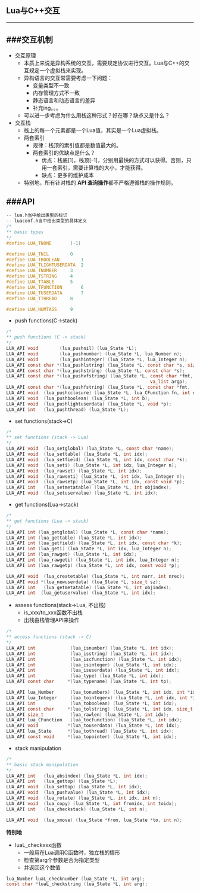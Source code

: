 ## Lua与C++交互
---

###交互机制
---

- 交互原理
    - 本质上来说是异构系统的交互，需要规定协议进行交互。Lua与C++的交互规定一个虚拟栈来实现。
    - 异构语言的交互常需要考虑一下问题：
        - 变量类型不一致
        - 内存管理方式不一致
        - 静态语言和动态语言的差异
        - 补充ing。。。
    - 可以进一步考虑为什么用栈这种形式？好在哪？缺点又是什么？
- 交互栈
    - 栈上的每一个元素都是一个Lua值，其实是一个Lua虚拟栈。
    - 两套索引
        - 规律：栈顶的索引值都是数值最大的。
        - 两套索引的优缺点是什么？
            - 优点：栈底[1]，栈顶[-1]，分别用最快的方式可以获得。否则，只用一套索引，需要计算栈的大小，才能获得。
            - 缺点：更多的维护成本
    - 特别地，所有针对栈的 **API 查询操作**都不严格遵循栈的操作规则。

###API
---

```c
-- lua.h当中给出类型的标识
-- luaconf.h当中给出类型的具体定义
/*
** basic types
*/
#define LUA_TNONE		(-1)

#define LUA_TNIL		0
#define LUA_TBOOLEAN		1
#define LUA_TLIGHTUSERDATA	2
#define LUA_TNUMBER		3
#define LUA_TSTRING		4
#define LUA_TTABLE		5
#define LUA_TFUNCTION		6
#define LUA_TUSERDATA		7
#define LUA_TTHREAD		8

#define LUA_NUMTAGS		9
```

- push functions(C->stack)
```c
/*
** push functions (C -> stack)
*/
LUA_API void        (lua_pushnil) (lua_State *L);
LUA_API void        (lua_pushnumber) (lua_State *L, lua_Number n);
LUA_API void        (lua_pushinteger) (lua_State *L, lua_Integer n);
LUA_API const char *(lua_pushlstring) (lua_State *L, const char *s, size_t len);
LUA_API const char *(lua_pushstring) (lua_State *L, const char *s);
LUA_API const char *(lua_pushvfstring) (lua_State *L, const char *fmt,
                                                      va_list argp);
LUA_API const char *(lua_pushfstring) (lua_State *L, const char *fmt, ...);
LUA_API void  (lua_pushcclosure) (lua_State *L, lua_CFunction fn, int n);
LUA_API void  (lua_pushboolean) (lua_State *L, int b);
LUA_API void  (lua_pushlightuserdata) (lua_State *L, void *p);
LUA_API int   (lua_pushthread) (lua_State *L);
```

- set functions(stack->C)
```c
/*
** set functions (stack -> Lua)
*/
LUA_API void  (lua_setglobal) (lua_State *L, const char *name);
LUA_API void  (lua_settable) (lua_State *L, int idx);
LUA_API void  (lua_setfield) (lua_State *L, int idx, const char *k);
LUA_API void  (lua_seti) (lua_State *L, int idx, lua_Integer n);
LUA_API void  (lua_rawset) (lua_State *L, int idx);
LUA_API void  (lua_rawseti) (lua_State *L, int idx, lua_Integer n);
LUA_API void  (lua_rawsetp) (lua_State *L, int idx, const void *p);
LUA_API int   (lua_setmetatable) (lua_State *L, int objindex);
LUA_API void  (lua_setuservalue) (lua_State *L, int idx);
```

- get functions(Lua->stack)
```c
/*
** get functions (Lua -> stack)
*/
LUA_API int (lua_getglobal) (lua_State *L, const char *name);
LUA_API int (lua_gettable) (lua_State *L, int idx);
LUA_API int (lua_getfield) (lua_State *L, int idx, const char *k);
LUA_API int (lua_geti) (lua_State *L, int idx, lua_Integer n);
LUA_API int (lua_rawget) (lua_State *L, int idx);
LUA_API int (lua_rawgeti) (lua_State *L, int idx, lua_Integer n);
LUA_API int (lua_rawgetp) (lua_State *L, int idx, const void *p);

LUA_API void  (lua_createtable) (lua_State *L, int narr, int nrec);
LUA_API void *(lua_newuserdata) (lua_State *L, size_t sz);
LUA_API int   (lua_getmetatable) (lua_State *L, int objindex);
LUA_API int  (lua_getuservalue) (lua_State *L, int idx);
```

- assess functions(stack->Lua, 不出栈)
    - is_xxx/to_xxx函数不出栈
    - 出栈由栈管理API来操作
```c
/*
** access functions (stack -> C)
*/
LUA_API int             (lua_isnumber) (lua_State *L, int idx);
LUA_API int             (lua_isstring) (lua_State *L, int idx);
LUA_API int             (lua_iscfunction) (lua_State *L, int idx);
LUA_API int             (lua_isinteger) (lua_State *L, int idx);
LUA_API int             (lua_isuserdata) (lua_State *L, int idx);
LUA_API int             (lua_type) (lua_State *L, int idx);
LUA_API const char     *(lua_typename) (lua_State *L, int tp);

LUA_API lua_Number      (lua_tonumberx) (lua_State *L, int idx, int *isnum);
LUA_API lua_Integer     (lua_tointegerx) (lua_State *L, int idx, int *isnum);
LUA_API int             (lua_toboolean) (lua_State *L, int idx);
LUA_API const char     *(lua_tolstring) (lua_State *L, int idx, size_t *len);
LUA_API size_t          (lua_rawlen) (lua_State *L, int idx);
LUA_API lua_CFunction   (lua_tocfunction) (lua_State *L, int idx);
LUA_API void	       *(lua_touserdata) (lua_State *L, int idx);
LUA_API lua_State      *(lua_tothread) (lua_State *L, int idx);
LUA_API const void     *(lua_topointer) (lua_State *L, int idx);
```

- stack manipulation
```c
/*
** basic stack manipulation
*/
LUA_API int   (lua_absindex) (lua_State *L, int idx);
LUA_API int   (lua_gettop) (lua_State *L);
LUA_API void  (lua_settop) (lua_State *L, int idx);
LUA_API void  (lua_pushvalue) (lua_State *L, int idx);
LUA_API void  (lua_rotate) (lua_State *L, int idx, int n);
LUA_API void  (lua_copy) (lua_State *L, int fromidx, int toidx);
LUA_API int   (lua_checkstack) (lua_State *L, int n);

LUA_API void  (lua_xmove) (lua_State *from, lua_State *to, int n);
```

**特别地**
- luaL_checkxxx函数
    - 一般用在Lua调用C函数时，独立栈的情形
    - 检查第arg个参数是否为指定类型
    - 并返回这个数值
```c
lua_Number luaL_checknumber (lua_State *L, int arg);
const char *luaL_checkstring (lua_State *L, int arg);
```
